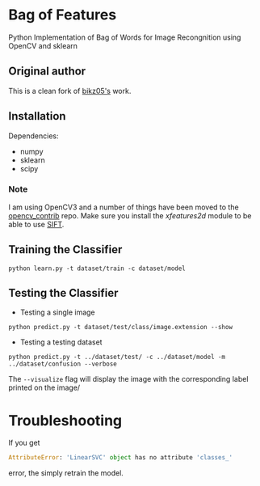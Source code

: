 # Bag of Features

Python Implementation of Bag of Words for Image Recongnition using OpenCV and sklearn

## Original author
This is a clean fork of [bikz05's](https://github.com/bikz05/bag-of-words) work.

## Installation

Dependencies:
* numpy
* sklearn
* scipy

### Note
I am using OpenCV3 and a number of things have been moved to the [opencv_contrib](https://github.com/Itseez/opencv_contrib/) repo.
Make sure you install the _xfeatures2d_ module to be able to use [SIFT](http://docs.opencv.org/3.1.0/da/df5/tutorial_py_sift_intro.html#gsc.tab=0).

## Training the Classifier
```
python learn.py -t dataset/train -c dataset/model
```
## Testing the Classifier
* Testing a single image
```
python predict.py -t dataset/test/class/image.extension --show
```

* Testing a testing dataset
```
python predict.py -t ../dataset/test/ -c ../dataset/model -m ../dataset/confusion --verbose

```
The `--visualize` flag will display the image with the corresponding label printed on the image/

# Troubleshooting

If you get

```python
AttributeError: 'LinearSVC' object has no attribute 'classes_'
```

error, the simply retrain the model.
